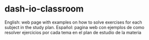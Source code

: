 # dash-io-classroom
English: web page with examples on how to solve exercises for each subject in the study plan. Español: pagina web con ejemplos de como resolver ejercicios por cada tema en el plan de estudio de la materia
